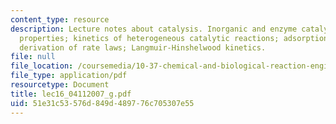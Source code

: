 ```yaml
---
content_type: resource
description: Lecture notes about catalysis. Inorganic and enzyme catalysts and their
  properties; kinetics of heterogeneous catalytic reactions; adsorption isotherms,
  derivation of rate laws; Langmuir-Hinshelwood kinetics.
file: null
file_location: /coursemedia/10-37-chemical-and-biological-reaction-engineering-spring-2007/51e31c53576d849d489776c705307e55_lec16_04112007_g.pdf
file_type: application/pdf
resourcetype: Document
title: lec16_04112007_g.pdf
uid: 51e31c53-576d-849d-4897-76c705307e55
---
```

